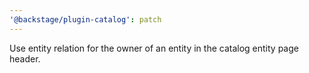 ```yaml
---
'@backstage/plugin-catalog': patch
---
```


Use entity relation for the owner of an entity in the catalog entity page header.
